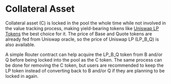 # Collateral Asset

Collateral asset (C) is locked in the pool the whole time while not involved in the value tracking process, making yield-bearing tokens like [Uniswap LP Tokens](https://blog.instadapp.io/unipool-maker-vaults) the best choice for it. The price of Base and Quote tokens are already fed from Uniswap oracle, so the price of Uniswap LP (LP\_B\_Q) is also available.

A simple Router contract can help acquire the LP\_B\_Q token from B and/or Q before being locked into the pool as the C token. The same process can be done for removing the C token, but users are recommended to keep the LP token instead of converting back to B and/or Q if they are planning to be locked in again.
